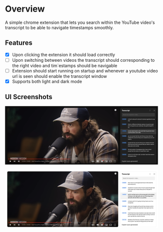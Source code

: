# Overview

A simple chrome extension that lets you search within the YouTube video's transcript to be able to navigate timestamps smoothly.

## Features

- [x] Upon clicking the extension it should load correctly
- [ ] Upon switching between videos the transcript should corresponding to the right video and tim`estamps should be navigable
- [ ] Extension should start running on startup and whenever a youtube video url is seen should enable the transcript window
- [x] Supports both light and dark mode

## UI Screenshots

![dark-bg](public/dark.png)

![light-bg](public/light.png)
